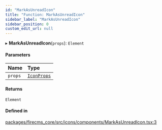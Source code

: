 ```yaml
---
id: "MarkAsUnreadIcon"
title: "Function: MarkAsUnreadIcon"
sidebar_label: "MarkAsUnreadIcon"
sidebar_position: 0
custom_edit_url: null
---
```


▸ **MarkAsUnreadIcon**(`props`): `Element`

#### Parameters

| Name | Type |
| :------ | :------ |
| `props` | [`IconProps`](../types/IconProps.md) |

#### Returns

`Element`

#### Defined in

[packages/firecms_core/src/icons/components/MarkAsUnreadIcon.tsx:3](https://github.com/FireCMSco/firecms/blob/d45f3739/packages/firecms_core/src/icons/components/MarkAsUnreadIcon.tsx#L3)
